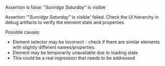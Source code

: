 Assertion is false: "*Sunridge Saturday*" is visible

Assertion '"*Sunridge Saturday*" is visible' failed. Check the UI hierarchy in debug artifacts to verify the element state and properties.

Possible causes:
- Element selector may be incorrect - check if there are similar elements with slightly different names/properties.
- Element may be temporarily unavailable due to loading state
- This could be a real regression that needs to be addressed